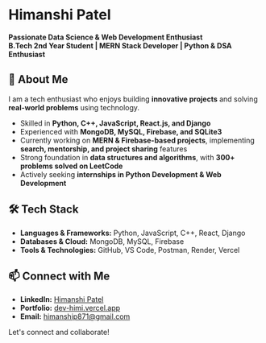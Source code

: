 # Himanshi Patel  
**Passionate Data Science & Web Development Enthusiast**  
**B.Tech 2nd Year Student | MERN Stack Developer | Python & DSA Enthusiast**  

## 🚀 About Me  
I am a tech enthusiast who enjoys building **innovative projects** and solving **real-world problems** using technology.  
- Skilled in **Python, C++, JavaScript, React.js, and Django**  
- Experienced with **MongoDB, MySQL, Firebase, and SQLite3**  
- Currently working on **MERN & Firebase-based projects**, implementing **search, mentorship, and project sharing** features  
- Strong foundation in **data structures and algorithms**, with **300+ problems solved on LeetCode**  
- Actively seeking **internships in Python Development & Web Development**  

## 🛠 Tech Stack  
- **Languages & Frameworks:** Python, JavaScript, C++, React, Django  
- **Databases & Cloud:** MongoDB, MySQL, Firebase  
- **Tools & Technologies:** GitHub, VS Code, Postman, Render, Vercel  

## 📫 Connect with Me  
- **LinkedIn:** [Himanshi Patel](https://www.linkedin.com/in/himi04/)  
- **Portfolio:** [dev-himi.vercel.app](https://dev-himi.vercel.app/)  
- **Email:** himanship871@gmail.com  

Let's connect and collaborate!
